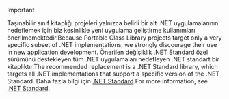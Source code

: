 > [!IMPORTANT]
> <span data-ttu-id="a80ef-101">Taşınabilir sınıf kitaplığı projeleri yalnızca belirli bir alt .NET uygulamalarının hedeflemek için biz kesinlikle yeni uygulama geliştirme kullanımları önerilmemektedir.</span><span class="sxs-lookup"><span data-stu-id="a80ef-101">Because Portable Class Library projects target only a very specific subset of .NET implementations, we strongly discourage their use in new application development.</span></span> <span data-ttu-id="a80ef-102">Önerilen değişiklik .NET Standard özel sürümünü destekleyen tüm .NET uygulamaları hedefleyen .NET standart bir kitaplıktır.</span><span class="sxs-lookup"><span data-stu-id="a80ef-102">The recommended replacement is a .NET Standard library, which targets all .NET implementations that support a specific version of the .NET Standard.</span></span> <span data-ttu-id="a80ef-103">Daha fazla bilgi için [.NET Standard](~/docs/standard/net-standard.md).</span><span class="sxs-lookup"><span data-stu-id="a80ef-103">For more information, see [.NET Standard](~/docs/standard/net-standard.md).</span></span>